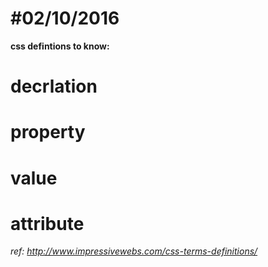 #02/10/2016
===========

**css defintions to know:**
# decrlation
# property
# value
# attribute

_ref: http://www.impressivewebs.com/css-terms-definitions/_
